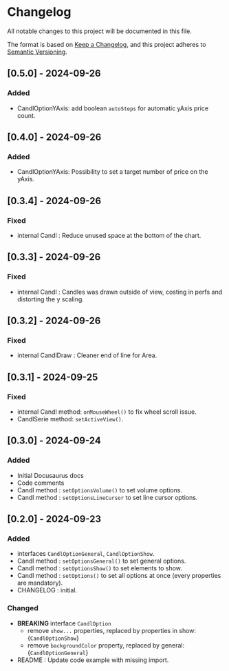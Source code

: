 # Changelog

All notable changes to this project will be documented in this file.

The format is based on [Keep a Changelog](https://keepachangelog.com/en/1.0.0/),
and this project adheres to [Semantic Versioning](https://semver.org/spec/v2.0.0.html).

## [0.5.0] - 2024-09-26

### Added

- CandlOptionYAxis: add boolean `autoSteps` for automatic yAxis price count.

## [0.4.0] - 2024-09-26

### Added

- CandlOptionYAxis: Possibility to set a target number of price on the yAxis.

## [0.3.4] - 2024-09-26

### Fixed

- internal Candl : Reduce unused space at the bottom of the chart.

## [0.3.3] - 2024-09-26

### Fixed

- internal Candl : Candles was drawn outside of view, costing in perfs and distorting the y scaling.

## [0.3.2] - 2024-09-26

### Fixed

- internal CandlDraw : Cleaner end of line for Area.

## [0.3.1] - 2024-09-25

### Fixed

- internal Candl method: `onMouseWheel()` to fix wheel scroll issue.
- CandlSerie method: `setActiveView()`.

## [0.3.0] - 2024-09-24

### Added

- Initial Docusaurus docs
- Code comments
- Candl method : `setOptionsVolume()` to set volume options.
- Candl method : `setOptionsLineCursor` to set line cursor options.

## [0.2.0] - 2024-09-23

### Added

- interfaces `CandlOptionGeneral`, `CandlOptionShow`.
- Candl method : `setOptionsGeneral()` to set general options.
- Candl method : `setOptionsShow()` to set elements to show.
- Candl method : `setOptions()` to set all options at once (every properties are mandatory).
- CHANGELOG : initial.

### Changed

- **BREAKING** interface `CandlOption`
  - remove `show...` properties, replaced by properties in show:{`CandlOptionShow`}
  - remove `backgroundColor` property, replaced by general:{`CandlOptionGeneral`}
- README : Update code example with missing import.
